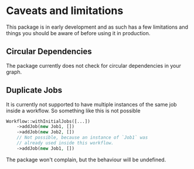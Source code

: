 # Caveats and limitations

This package is in early development and as such has a few limitations and things you should be aware of before using it in production.

## Circular Dependencies

The package currently does not check for circular dependencies in your graph.

## Duplicate Jobs

It is currently not supported to have multiple instances of the same job inside a workflow. So something like this is not possible

```php
Workflow::withInitialJobs([...])
    ->addJob(new Job1, [])
    ->addJob(new Job2, [])
    // Not possible, because an instance of `Job1` was
    // already used inside this workflow.
    ->addJob(new Job1, [])
```

The package won't complain, but the behaviour will be undefined.
